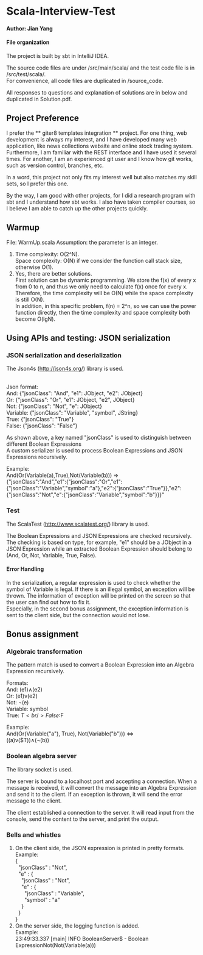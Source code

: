 # Scala-Interview-Test
#### Author: Jian Yang

#### File organization
The project is built by sbt in IntelliJ IDEA.

The source code files are under /src/main/scala/ and the test code file is in /src/test/scala/.<br />For convenience, all code files are duplicated in /source_code.

All responses to questions and explanation of solutions are in below and duplicated in Solution.pdf. 

## Project Preference
I prefer the ** giter8 templates integration ** project. For one thing, web development is always my interest, and I have developed many
web application, like news collections website and online stock trading system. Furthermore, I am familiar with the REST interface and I have used
it several times. For another, I am an experienced git user and I know how git works, such as version control, branches, etc.

In a word, this project not only fits my interest well but also matches my skill sets, so I prefer this one.

By the way, I am good with other projects, for I did a research program with sbt and I understand how sbt works. I also have taken compiler courses, 
so I believe I am able to catch up the other projects quickly.
 

## Warmup
File: WarmUp.scala
Assumption: the parameter is an integer.
1. Time complexity: O(2^N).<br />Space complexity:  O(N) if we consider the function call stack size, otherwise O(1).
2. Yes, there are better solutions.<br /> First solution can be dynamic programming. We store the f(x) of every x from 0 to n, and thus we only need to calculate f(x) once for every x. Therefore, the time complexity will be O(N) while the space complexity is still O(N). <br />In addition, in this specific problem, f(n) = 2^n, so we can use the power function directly, then the time complexity and space complexity both become O(lgN).
 
## Using APIs and testing: JSON serialization
### JSON serialization and deserialization
The Json4s (http://json4s.org/) library is used. 

<br />Json format:
<br />And: {"jsonClass": "And", "e1": JObject, "e2": JObject}
<br />Or: {"jsonClass": "Or", "e1": JObject, "e2", JObject}
<br />Not: {"jsonClass": "Not", "e": JObject}
<br />Variable: {"jsonClass": "Variable", "symbol", JString}
<br />True: {"jsonClass": "True"}
<br />False: {"jsonClass": "False"}

As shown above, a key named "jsonClass" is used to distinguish between different Boolean Expressions
<br />A custom serializer is used to process Boolean Expressions and JSON Expressions recursively.

Example:
<br />And(Or(Variable(a),True),Not(Variable(b))) =>
<br />{"jsonClass":"And","e1":{"jsonClass":"Or","e1":{"jsonClass":"Variable","symbol":"a"},"e2":{"jsonClass":"True"}},"e2":{"jsonClass":"Not","e":{"jsonClass":"Variable","symbol":"b"}}}"

### Test
The ScalaTest (http://www.scalatest.org/) library is used.

The Boolean Expressions and JSON Expressions are checked recursively. The checking is based on type, for example, "e1" should be a JObject in a JSON Expression while an extracted Boolean Expression should belong to (And, Or, Not, Variable, True, False).

#### Error Handling
In the serialization, a regular expression is used to check whether the symbol of Variable is legal. 
If there is an illegal symbol, an exception will be thrown. 
The information of exception will be printed on the screen so that the user can find out how to fix it.
<br />Especially, in the second bonus assignment, the exception information is sent to the client side, but the connection would not lose.   

## Bonus assignment
### Algebraic transformation
The pattern match is used to convert a Boolean Expression into an Algebra Expression recursively.

Formats:
<br />And: (e1)∧(e2)
<br />Or: (e1)v(e2)
<br />Not: ¬(e)
<br />Variable: symbol
<br />True: $T
<br />False:$F

Example:
<br />And(Or(Variable("a"), True), Not(Variable("b"))) <=>
<br />((a)v($T))∧(¬(b))

### Boolean algebra server
The library socket is used.

The server is bound to a localhost port and accepting a connection. When a message is received, it will convert the message into an Algebra Expression and send it to the client. If an exception is thrown, it will send the error message to the client.

The client established a connection to the server. It will read input from the console, send the content to the server, and print the output.

### Bells and whistles
1. On the client side, the JSON expression is printed in pretty formats.
<br />Example:
<br />{
<br />&nbsp;&nbsp;"jsonClass" : "Not",
<br />&nbsp;&nbsp;"e" : {
<br />&nbsp;&nbsp;&nbsp;&nbsp;"jsonClass" : "Not",
<br />&nbsp;&nbsp;&nbsp;&nbsp;"e" : {
<br />&nbsp;&nbsp;&nbsp;&nbsp;&nbsp;&nbsp;"jsonClass" : "Variable",
<br />&nbsp;&nbsp;&nbsp;&nbsp;&nbsp;&nbsp;"symbol" : "a"
<br />&nbsp;&nbsp;&nbsp;&nbsp;}
<br />&nbsp;&nbsp;}
<br />}
2. On the server side, the logging function is added.
<br />Example:
<br />23:49:33.337 [main] INFO BooleanServer$ - Boolean ExpressionNot(Not(Variable(a)))
